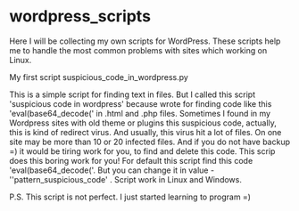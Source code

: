 # wordpress_scripts

Here I will be collecting my own scripts for WordPress.
These scripts help me to handle the most common problems with sites which working on Linux.

My first script suspicious_code_in_wordpress.py

This is a simple script for finding text in files.
But I called this script 'suspicious code in wordpress' because wrote for finding code like this 'eval(base64_decode(' in .html and .php files.
Sometimes I found in my Wordpress sites with old theme or plugins this suspicious code, actually, this is kind of redirect virus. And usually, this virus hit a lot of files. On one site may be more than 10 or 20 infected files. 
And if you do not have backup =) it would be tiring work for you, to find and delete this code. 
This scrip does this boring work for you! 
For default this script find this code 'eval(base64_decode('.
But you can change it in value - ''pattern_suspicious_code' .
Script work in Linux and Windows.

P.S. 
This script is not perfect. I just started learning to program =)